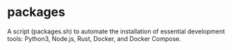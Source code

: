 # packages
A script (packages.sh) to automate the installation of essential development tools: Python3, Node.js, Rust, Docker, and Docker Compose.
